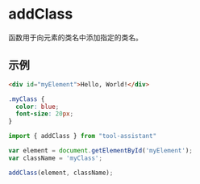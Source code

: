 # addClass

函数用于向元素的类名中添加指定的类名。

## 示例

```html
<div id="myElement">Hello, World!</div>
```

```css
.myClass {
  color: blue;
  font-size: 20px;
}
```

```javascript
import { addClass } from "tool-assistant"

var element = document.getElementById('myElement');
var className = 'myClass';

addClass(element, className);


```
